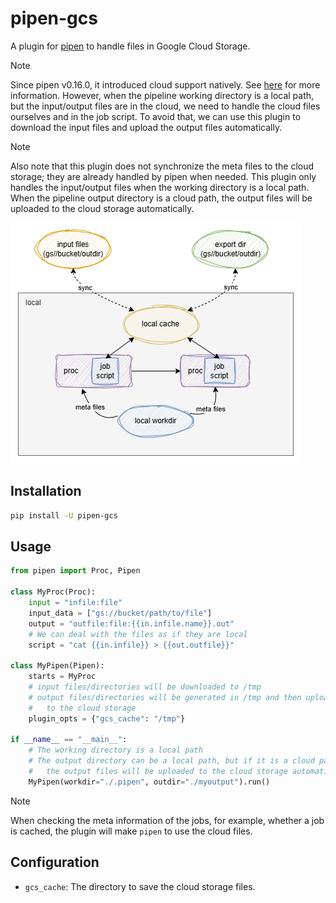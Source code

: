 # pipen-gcs

A plugin for [pipen][1] to handle files in Google Cloud Storage.

> [!NOTE]
> Since pipen v0.16.0, it introduced cloud support natively. See [here](https://pwwang.github.io/pipen/cloud/) for more information.
> However, when the pipeline working directory is a local path, but the input/output files are in the cloud, we need to handle the cloud files ourselves and in the job script.
> To avoid that, we can use this plugin to download the input files and upload the output files automatically.

> [!NOTE]
> Also note that this plugin does not synchronize the meta files to the cloud storage; they are already handled by pipen when needed. This plugin only handles the input/output files when the working directory is a local path. When the pipeline output directory is a cloud path, the output files will be uploaded to the cloud storage automatically.

![pipen-gcs](pipen-gcs.png)

## Installation

```bash
pip install -U pipen-gcs
```

## Usage

```python
from pipen import Proc, Pipen

class MyProc(Proc):
    input = "infile:file"
    input_data = ["gs://bucket/path/to/file"]
    output = "outfile:file:{{in.infile.name}}.out"
    # We can deal with the files as if they are local
    script = "cat {{in.infile}} > {{out.outfile}}"

class MyPipen(Pipen):
    starts = MyProc
    # input files/directories will be downloaded to /tmp
    # output files/directories will be generated in /tmp and then uploaded
    #   to the cloud storage
    plugin_opts = {"gcs_cache": "/tmp"}

if __name__ == "__main__":
    # The working directory is a local path
    # The output directory can be a local path, but if it is a cloud path,
    #   the output files will be uploaded to the cloud storage automatically
    MyPipen(workdir="./.pipen", outdir="./myoutput").run()
```

> [!NOTE]
> When checking the meta information of the jobs, for example, whether a job is cached, the plugin will make `pipen` to use the cloud files.


## Configuration

- `gcs_cache`: The directory to save the cloud storage files.

[1]: https://github.com/pwwang/pipen
